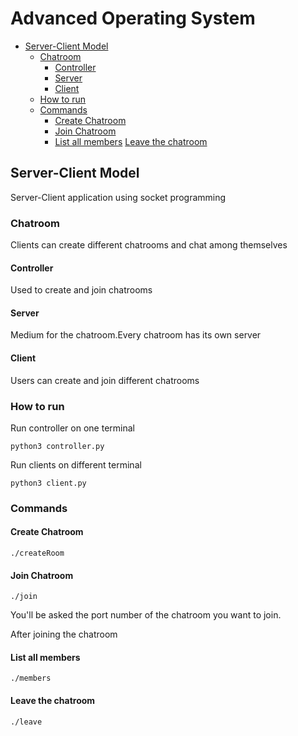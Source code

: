# Advanced Operating System
 - [Server-Client Model](#server-client-model)
   - [Chatroom](#chatroom)
     - [Controller](#controller)
     - [Server](#server)
     - [Client](#client)
   - [How to run](#how-to-run)
   - [Commands](#commands)
     - [Create Chatroom](#create-chatroom)
     - [Join Chatroom](#join-chatroom)
     - [List all members](#list-all-members)
       [Leave the chatroom](#leave-the-chatroom)

## Server-Client Model
Server-Client application using socket programming
### Chatroom
Clients can create different chatrooms and chat among themselves
#### Controller
Used to create and join chatrooms
#### Server
Medium for the chatroom.Every chatroom has its own server
#### Client
Users can create and join different chatrooms

### How to run
Run controller on one terminal

    python3 controller.py

Run clients on different terminal

    python3 client.py


### Commands
#### Create Chatroom
    ./createRoom
#### Join Chatroom
    ./join
You'll be asked the port number of the chatroom you want to join.

After joining the chatroom
#### List all members
    ./members
#### Leave the chatroom
    ./leave
